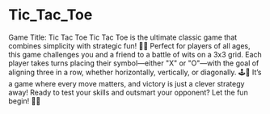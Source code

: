 # Tic_Tac_Toe
Game Title: Tic Tac Toe
Tic Tac Toe is the ultimate classic game that combines simplicity with strategic fun! 🎯✨ Perfect for players of all ages, this game challenges you and a friend to a battle of wits on a 3x3 grid. Each player takes turns placing their symbol—either "X" or "O"—with the goal of aligning three in a row, whether horizontally, vertically, or diagonally. 🕹️🔲 It’s a game where every move matters, and victory is just a clever strategy away! Ready to test your skills and outsmart your opponent? Let the fun begin! 🌟👥
